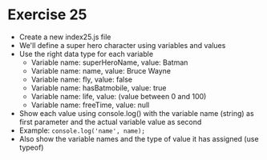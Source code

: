 # Exercise 25

- Create a new index25.js file
- We'll define a super hero character using variables and values
- Use the right data type for each variable
  - Variable name: superHeroName, value: Batman
  - Variable name: name, value: Bruce Wayne
  - Variable name: fly, value: false
  - Variable name: hasBatmobile, value: true
  - Variable name: life, value: (value between 0 and 100)
  - Variable name: freeTime, value: null
- Show each value using console.log() with the variable name (string) as first parameter and the actual variable value as second
- Example: `console.log('name', name);`
- Also show the variable names and the type of value it has assigned (use typeof)
